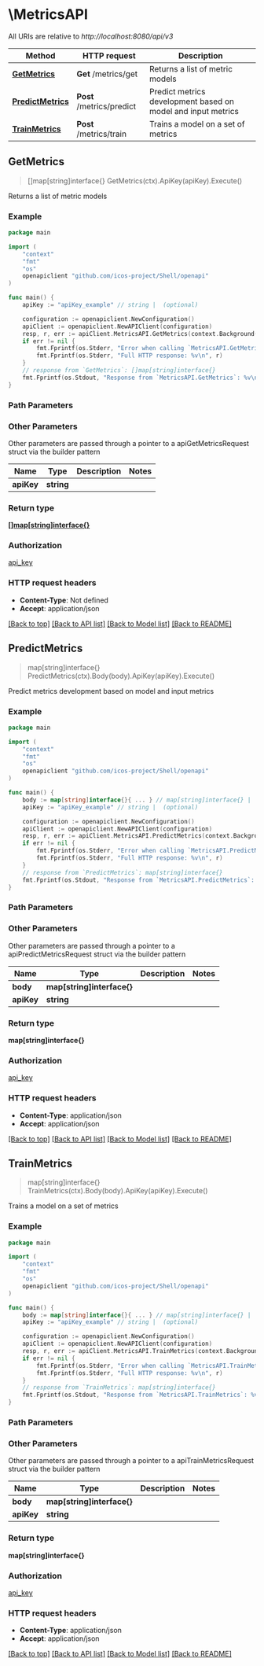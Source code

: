 # \MetricsAPI

All URIs are relative to *http://localhost:8080/api/v3*

Method | HTTP request | Description
------------- | ------------- | -------------
[**GetMetrics**](MetricsAPI.md#GetMetrics) | **Get** /metrics/get | Returns a list of metric models
[**PredictMetrics**](MetricsAPI.md#PredictMetrics) | **Post** /metrics/predict | Predict metrics development based on model and input metrics
[**TrainMetrics**](MetricsAPI.md#TrainMetrics) | **Post** /metrics/train | Trains a model on a set of metrics



## GetMetrics

> []map[string]interface{} GetMetrics(ctx).ApiKey(apiKey).Execute()

Returns a list of metric models



### Example

```go
package main

import (
	"context"
	"fmt"
	"os"
	openapiclient "github.com/icos-project/Shell/openapi"
)

func main() {
	apiKey := "apiKey_example" // string |  (optional)

	configuration := openapiclient.NewConfiguration()
	apiClient := openapiclient.NewAPIClient(configuration)
	resp, r, err := apiClient.MetricsAPI.GetMetrics(context.Background()).ApiKey(apiKey).Execute()
	if err != nil {
		fmt.Fprintf(os.Stderr, "Error when calling `MetricsAPI.GetMetrics``: %v\n", err)
		fmt.Fprintf(os.Stderr, "Full HTTP response: %v\n", r)
	}
	// response from `GetMetrics`: []map[string]interface{}
	fmt.Fprintf(os.Stdout, "Response from `MetricsAPI.GetMetrics`: %v\n", resp)
}
```

### Path Parameters



### Other Parameters

Other parameters are passed through a pointer to a apiGetMetricsRequest struct via the builder pattern


Name | Type | Description  | Notes
------------- | ------------- | ------------- | -------------
 **apiKey** | **string** |  | 

### Return type

[**[]map[string]interface{}**](map.md)

### Authorization

[api_key](../README.md#api_key)

### HTTP request headers

- **Content-Type**: Not defined
- **Accept**: application/json

[[Back to top]](#) [[Back to API list]](../README.md#documentation-for-api-endpoints)
[[Back to Model list]](../README.md#documentation-for-models)
[[Back to README]](../README.md)


## PredictMetrics

> map[string]interface{} PredictMetrics(ctx).Body(body).ApiKey(apiKey).Execute()

Predict metrics development based on model and input metrics



### Example

```go
package main

import (
	"context"
	"fmt"
	"os"
	openapiclient "github.com/icos-project/Shell/openapi"
)

func main() {
	body := map[string]interface{}{ ... } // map[string]interface{} | 
	apiKey := "apiKey_example" // string |  (optional)

	configuration := openapiclient.NewConfiguration()
	apiClient := openapiclient.NewAPIClient(configuration)
	resp, r, err := apiClient.MetricsAPI.PredictMetrics(context.Background()).Body(body).ApiKey(apiKey).Execute()
	if err != nil {
		fmt.Fprintf(os.Stderr, "Error when calling `MetricsAPI.PredictMetrics``: %v\n", err)
		fmt.Fprintf(os.Stderr, "Full HTTP response: %v\n", r)
	}
	// response from `PredictMetrics`: map[string]interface{}
	fmt.Fprintf(os.Stdout, "Response from `MetricsAPI.PredictMetrics`: %v\n", resp)
}
```

### Path Parameters



### Other Parameters

Other parameters are passed through a pointer to a apiPredictMetricsRequest struct via the builder pattern


Name | Type | Description  | Notes
------------- | ------------- | ------------- | -------------
 **body** | **map[string]interface{}** |  | 
 **apiKey** | **string** |  | 

### Return type

**map[string]interface{}**

### Authorization

[api_key](../README.md#api_key)

### HTTP request headers

- **Content-Type**: application/json
- **Accept**: application/json

[[Back to top]](#) [[Back to API list]](../README.md#documentation-for-api-endpoints)
[[Back to Model list]](../README.md#documentation-for-models)
[[Back to README]](../README.md)


## TrainMetrics

> map[string]interface{} TrainMetrics(ctx).Body(body).ApiKey(apiKey).Execute()

Trains a model on a set of metrics



### Example

```go
package main

import (
	"context"
	"fmt"
	"os"
	openapiclient "github.com/icos-project/Shell/openapi"
)

func main() {
	body := map[string]interface{}{ ... } // map[string]interface{} | 
	apiKey := "apiKey_example" // string |  (optional)

	configuration := openapiclient.NewConfiguration()
	apiClient := openapiclient.NewAPIClient(configuration)
	resp, r, err := apiClient.MetricsAPI.TrainMetrics(context.Background()).Body(body).ApiKey(apiKey).Execute()
	if err != nil {
		fmt.Fprintf(os.Stderr, "Error when calling `MetricsAPI.TrainMetrics``: %v\n", err)
		fmt.Fprintf(os.Stderr, "Full HTTP response: %v\n", r)
	}
	// response from `TrainMetrics`: map[string]interface{}
	fmt.Fprintf(os.Stdout, "Response from `MetricsAPI.TrainMetrics`: %v\n", resp)
}
```

### Path Parameters



### Other Parameters

Other parameters are passed through a pointer to a apiTrainMetricsRequest struct via the builder pattern


Name | Type | Description  | Notes
------------- | ------------- | ------------- | -------------
 **body** | **map[string]interface{}** |  | 
 **apiKey** | **string** |  | 

### Return type

**map[string]interface{}**

### Authorization

[api_key](../README.md#api_key)

### HTTP request headers

- **Content-Type**: application/json
- **Accept**: application/json

[[Back to top]](#) [[Back to API list]](../README.md#documentation-for-api-endpoints)
[[Back to Model list]](../README.md#documentation-for-models)
[[Back to README]](../README.md)

